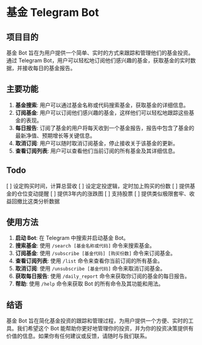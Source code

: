 # 基金 Telegram Bot

## 项目目的

基金 Bot 旨在为用户提供一个简单、实时的方式来跟踪和管理他们的基金投资。通过 Telegram Bot，用户可以轻松地订阅他们感兴趣的基金，获取基金的实时数据，并接收每日的基金报告。

## 主要功能

1. **基金搜索**: 用户可以通过基金名称或代码搜索基金，获取基金的详细信息。
2. **订阅基金**: 用户可以订阅他们感兴趣的基金，这样他们可以轻松地跟踪这些基金的表现。
3. **每日报告**: 订阅了基金的用户将每天收到一个基金报告，报告中包含了基金的最新净值、预期增长等关键信息。
4. **取消订阅**: 用户可以随时取消订阅基金，停止接收关于该基金的更新。
5. **查看订阅列表**: 用户可以查看他们当前订阅的所有基金及其详细信息。

## Todo
[ ] 设定购买时间，计算总营收
[ ] 设定定投逻辑，定时加上购买的份数
[ ] 提供基金的仓位变动提醒
[ ] 提供3年内的涨跌图
[ ] 支持股票
[ ] 提供类似极限套牢、收益回撤比这类分析数据

## 使用方法

1. **启动 Bot**: 在 Telegram 中搜索并启动基金 Bot。
2. **搜索基金**: 使用 `/search [基金名称或代码]` 命令来搜索基金。 
3. **订阅基金**: 使用 `/subscribe [基金代码] [购买份数]` 命令来订阅基金。
4. **查看订阅列表**: 使用 `/list` 命令来查看你当前订阅的所有基金。
5. **取消订阅**: 使用 `/unsubscribe [基金代码]` 命令来取消订阅基金。
6. **获取每日报告**: 使用 `/daily_report` 命令来获取你订阅的基金的每日报告。
7. **帮助**: 使用 `/help` 命令来获取 Bot 的所有命令及其功能和用法。

## 结语

基金 Bot 旨在简化基金投资的跟踪和管理过程，为用户提供一个方便、实时的工具。我们希望这个 Bot 能帮助你更好地管理你的投资，并为你的投资决策提供有价值的信息。如果你有任何建议或反馈，请随时与我们联系。
